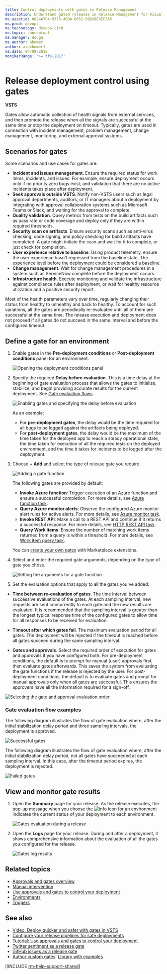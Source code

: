 ```yaml
---
title: Control deployments with gates in Release Management
description: Understand gated releases in Release Management for Visual Studio Team Services (VSTS) and Team Foundation Server (TFS)
ms.assetid: 0824A7C4-9353-4BDA-B652-5B826E0EF2A5
ms.prod: devops
ms.technology: devops-cicd
ms.topic: conceptual
ms.manager: douge
ms.author: ahomer
author: alexhomer1
ms.date: 04/09/2018
monikerRange: '>= tfs-2017'
---
```


# Release deployment control using gates 

**VSTS**

Gates allow automatic collection of health signals from external services, and then
promote the release when all the signals are successful at the same time or stop the
deployment on timeout. 
Typically, gates are used in connection with incident management, problem management,
change management, monitoring, and external approval systems. 

## Scenarios for gates

Some scenarios and use cases for gates are:

  * **Incident and issues management**. Ensure the required status for work items, incidents, and issues. For example, ensure deployment occurs only if no priority zero bugs exist, and validation that there are no active incidents takes place after deployment. 
  * **Seek approvals outside VSTS**. Notify non-VSTS users such as legal approval departments, auditors, or IT managers about a deployment by integrating with approval collaboration systems such as Microsoft Teams or Slack, and waiting for the approval to complete.
  * **Quality validation**. Query metrics from tests on the build artifacts such as pass rate or code coverage and deploy only if they are within required thresholds.
  * **Security scan on artifacts**. Ensure security scans such as anti-virus checking, code signing, and policy checking for build artifacts have completed. A gate might initiate the scan and wait for it to complete, or just check for completion.
  * **User experience relative to baseline**. Using product telemetry, ensure the user experience hasn't regressed from the baseline state. The experience level before the deployment could be considered a baseline.
  * **Change management**. Wait for change management procedures in a system such as ServiceNow complete before the deployment occurs.
  * **Infrastructure health**. Execute monitoring and validate the infrastructure against compliance rules after deployment, or wait for healthy resource utilization and a positive security report.

Most of the health parameters vary over time, regularly changing their status from healthy to unhealthy and back to healthy. 
To account for such variations, all the gates are periodically re-evaluated until all of them are successful at the same time. 
The release execution and deployment does not proceed if all gates do not succeed in the same interval and before the configured timeout.

## Define a gate for an environment

1. Enable gates in the **Pre-deployment conditions** or **Post-deployment conditions** panel for an environment. 

   ![Opening the deployment conditions panel](_img/gated-releases-01.png)

1. Specify the required **Delay before evaluation**. This is a time delay at the beginning of gate evaluation 
   process that allows the gates to initialize, stabilize, and begin providing accurate results
   for the current deployment. See [Gate evaluation flows](#eval-examples).

   ![Enabling gates and specifying the delay before evaluation](_img/gated-releases-01a.png)

   As an example:

   * For **pre-deployment gates**, the delay would be the time required for all bugs to be logged
     against the artifacts being deployed.  
   * For **post-deployment gates**, the delay would be the maximum of the time taken for the deployed app
     to reach a steady operational state, the time taken for execution of all the required tests on
     the deployed environment, and the time it takes for incidents to be logged after the deployment.<p />

1. Choose **+ Add** and select the type of release gate you require.

   ![Adding a gate function](_img/add-gates.png)

   The following gates are provided by default:

   * **Invoke Azure function**: Trigger execution of an Azure function and ensure a successful completion.
     For more details, see [Azure function task](../../tasks/utility/azure-function.md).
   * **Query Azure monitor alerts**: Observe the configured Azure monitor alert rules for active alerts.
     For more details, see [Azure monitor task](../../tasks/utility/azure-monitor.md).
   * **Invoke REST API**: Make a call to a REST API and continue if it returns a successful response.
     For more details, see [HTTP REST API task](../../tasks/utility/http-rest-api.md).
   * **Query Work items**: Ensure the number of matching work items returned from a query is within a threshold.
     For more details, see [Work item query task](../../tasks/utility/work-item-query.md).

   You can [create your own gates](https://github.com/Microsoft/vsts-tasks/blob/master/docs/authoring/gates.md) with Marketplace extensions.
   
1. Select and enter the required gate arguments, depending on the type of gate you chose.

   ![Setting the arguments for a gate function](_img/query-workitems.png)

1.  Set the evaluation options that apply to all the gates you've added:

   * **Time between re-evaluation of gates**. The time interval between successive evaluations of 
     the gates. At each sampling interval, new requests are sent concurrently to each gate
     and the new results are evaluated. It is recommended that the sampling interval is greater than the longest
     typical response time of the configured gates to allow time for all responses to be received for evaluation.     

   * **Timeout after which gates fail**. The maximum evaluation period for all gates. 
     The deployment will be rejected if the timeout is reached before all gates succeed during the same sampling interval. 

   * **Gates and approvals**. Select the required order of execution for gates and approvals if you have configured both.
     For pre-deployment conditions, the default is to prompt for manual (user) approvals first, then evaluate gates afterwards.
     This saves the system from evaluating the gate functions if the release is rejected by the user. 
     For post-deployment conditions, the default is to evaluate gates and prompt for manual approvals only when all gates are successful.
     This ensures the approvers have all the information required for a sign-off. 

   ![Selecting the gate and approval evaluation order](_img/gated-releases-04.png)
   
### Gate evaluation flow examples

<a name="eval-examples"></a>The following diagram illustrates the flow of gate evaluation where, after the
initial stabilization delay period and three sampling intervals, the deployment is approved.

![Successful gates](_img/gate-results-pass.png)

The following diagram illustrates the flow of gate evaluation where, after the
initial stabilization delay period, not all gates have succeeded at each sampling interval. In
this case, after the timeout period expires, the deployment is rejected.

![Failed gates](_img/gate-results-fail.png)

## View and monitor gate results
 
1. Open the **Summary** page for your release. As the release executes, the pop-up message when you choose
   the ![info](_img/info-icon.png) icon for an environment indicates the current status of your deployment to each environment.

   ![Gates evaluation during a release](_img/waiting-on-delay-before-evaluation.png)

1. Open the **Logs** page for your release. During and after a deployment, it shows comprehensive information
about the evaluation of all the gates you configured for the release.

   ![Gates log results ](_img/logs-page.png)

## Related topics

* [Approvals and gates overview](index.md)
* [Manual intervention](../../tasks/utility/manual-intervention.md)
* [Use approvals and gates to control your deployment](../../release/deploy-using-approvals.md)
* [Environments](../environments.md)
* [Triggers](../triggers.md)

## See also

* [Video: Deploy quicker and safer with gates in VSTS](https://channel9.msdn.com/Events/Connect/2017/T181)
* [Configure your release pipelines for safe deployments](https://blogs.msdn.microsoft.com/visualstudioalm/2017/04/24/configuring-your-release-pipelines-for-safe-deployments/)
* [Tutorial: Use approvals and gates to control your deployment](../../release/deploy-using-approvals.md)
* [Twitter sentiment as a release gate](https://blogs.msdn.microsoft.com/bharry/2017/12/15/twitter-sentiment-as-a-release-gate/)
* [GitHub issues as a release gate](https://www.visualstudiogeeks.com/DevOps/github-issues-as-deployment-gate-in-vsts-rm)
* [Author custom gates](https://github.com/Microsoft/vsts-tasks/blob/master/docs/authoring/gates.md). [Library with examples](https://github.com/Microsoft/vsts-rm-extensions/tree/master/ServerTaskHelper/DistributedTask.ServerTask.Remote.Common) 


[!INCLUDE [rm-help-support-shared](../../_shared/rm-help-support-shared.md)]
